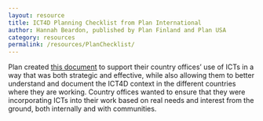 ```yaml
---
layout: resource
title: ICT4D Planning Checklist from Plan International
author: Hannah Beardon, published by Plan Finland and Plan USA
category: resources
permalink: /resources/PlanChecklist/
---
```

Plan created [this document](http://simlab.org/resources/coursem4cso/files/Plan%20Checklist.doc/) to support their country offices’ use of ICTs in a way that was both strategic and effective, while also allowing them to better understand and document the ICT4D context in the different countries where they are working. Country offices wanted to ensure that they were incorporating ICTs into their work based on real needs and interest from the ground, both internally and with communities.  
